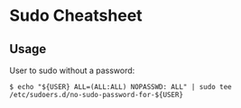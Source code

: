 # Sudo Cheatsheet

## Usage

User to sudo without a password:

```
$ echo "${USER} ALL=(ALL:ALL) NOPASSWD: ALL" | sudo tee /etc/sudoers.d/no-sudo-password-for-${USER}
```
